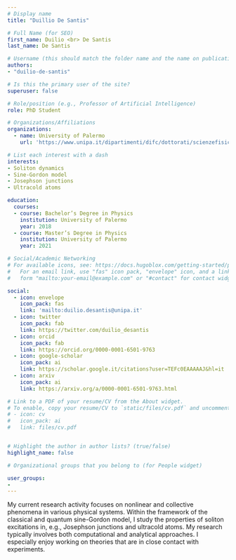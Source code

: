 ```yaml
---
# Display name
title: "Duillio De Santis"

# Full Name (for SEO)
first_name: Duilio <br> De Santis
last_name: De Santis

# Username (this should match the folder name and the name on publications)
authors:
- "duilio-de-santis"

# Is this the primary user of the site?
superuser: false

# Role/position (e.g., Professor of Artificial Intelligence)
role: PhD Student

# Organizations/Affiliations
organizations:
  - name: University of Palermo
    url: 'https://www.unipa.it/dipartimenti/difc/dottorati/scienzefisicheechimiche/en/phd-students/'

# List each interest with a dash
interests:
- Soliton dynamics
- Sine-Gordon model
- Josephson junctions
- Ultracold atoms

education:
  courses:
  - course: Bachelor’s Degree in Physics
    institution: University of Palermo
    year: 2018
  - course: Master’s Degree in Physics
    institution: University of Palermo
    year: 2021

# Social/Academic Networking
# For available icons, see: https://docs.hugoblox.com/getting-started/page-builder/#icons
#   For an email link, use "fas" icon pack, "envelope" icon, and a link in the
#   form "mailto:your-email@example.com" or "#contact" for contact widget.

social:
  - icon: envelope
    icon_pack: fas
    link: 'mailto:duilio.desantis@unipa.it'
  - icon: twitter
    icon_pack: fab
    link: https://twitter.com/duilio_desantis
  - icon: orcid
    icon_pack: fab
    link: https://orcid.org/0000-0001-6501-9763
  - icon: google-scholar 
    icon_pack: ai
    link: https://scholar.google.it/citations?user=TEFc0EAAAAAJ&hl=it
  - icon: arxiv
    icon_pack: ai
    link: https://arxiv.org/a/0000-0001-6501-9763.html

# Link to a PDF of your resume/CV from the About widget.
# To enable, copy your resume/CV to `static/files/cv.pdf` and uncomment the lines below.
# - icon: cv
#   icon_pack: ai
#   link: files/cv.pdf


# Highlight the author in author lists? (true/false)
highlight_name: false

# Organizational groups that you belong to (for People widget)

user_groups:
- 
---
```

My current research activity focuses on nonlinear and collective phenomena in various physical systems. Within the framework of the classical and quantum sine-Gordon model, I study the properties of soliton excitations in, e.g., Josephson junctions and ultracold atoms. My research typically involves both computational and analytical approaches. I especially enjoy working on theories that are in close contact with experiments. 
